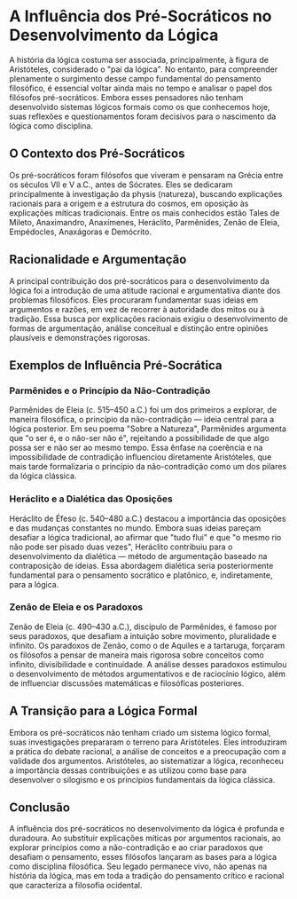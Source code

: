 # A Influência dos Pré-Socráticos no Desenvolvimento da Lógica

A história da lógica costuma ser associada, principalmente, à figura de Aristóteles, considerado o "pai da lógica". No entanto, para compreender plenamente o surgimento desse campo fundamental do pensamento filosófico, é essencial voltar ainda mais no tempo e analisar o papel dos filósofos pré-socráticos. Embora esses pensadores não tenham desenvolvido sistemas lógicos formais como os que conhecemos hoje, suas reflexões e questionamentos foram decisivos para o nascimento da lógica como disciplina.

## O Contexto dos Pré-Socráticos

Os pré-socráticos foram filósofos que viveram e pensaram na Grécia entre os séculos VII e V a.C., antes de Sócrates. Eles se dedicaram principalmente à investigação da physis (natureza), buscando explicações racionais para a origem e a estrutura do cosmos, em oposição às explicações míticas tradicionais. Entre os mais conhecidos estão Tales de Mileto, Anaximandro, Anaxímenes, Heráclito, Parmênides, Zenão de Eleia, Empédocles, Anaxágoras e Demócrito.

## Racionalidade e Argumentação

A principal contribuição dos pré-socráticos para o desenvolvimento da lógica foi a introdução de uma atitude racional e argumentativa diante dos problemas filosóficos. Eles procuraram fundamentar suas ideias em argumentos e razões, em vez de recorrer à autoridade dos mitos ou à tradição. Essa busca por explicações racionais exigiu o desenvolvimento de formas de argumentação, análise conceitual e distinção entre opiniões plausíveis e demonstrações rigorosas.

## Exemplos de Influência Pré-Socrática

### Parmênides e o Princípio da Não-Contradição

Parmênides de Eleia (c. 515–450 a.C.) foi um dos primeiros a explorar, de maneira filosófica, o princípio da não-contradição — ideia central para a lógica posterior. Em seu poema "Sobre a Natureza", Parmênides argumenta que "o ser é, e o não-ser não é", rejeitando a possibilidade de que algo possa ser e não ser ao mesmo tempo. Essa ênfase na coerência e na impossibilidade de contradição influenciou diretamente Aristóteles, que mais tarde formalizaria o princípio da não-contradição como um dos pilares da lógica clássica.

### Heráclito e a Dialética das Oposições

Heráclito de Éfeso (c. 540–480 a.C.) destacou a importância das oposições e das mudanças constantes no mundo. Embora suas ideias pareçam desafiar a lógica tradicional, ao afirmar que "tudo flui" e que "o mesmo rio não pode ser pisado duas vezes", Heráclito contribuiu para o desenvolvimento da dialética — método de argumentação baseado na contraposição de ideias. Essa abordagem dialética seria posteriormente fundamental para o pensamento socrático e platônico, e, indiretamente, para a lógica.

### Zenão de Eleia e os Paradoxos

Zenão de Eleia (c. 490–430 a.C.), discípulo de Parmênides, é famoso por seus paradoxos, que desafiam a intuição sobre movimento, pluralidade e infinito. Os paradoxos de Zenão, como o de Aquiles e a tartaruga, forçaram os filósofos a pensar de maneira mais rigorosa sobre conceitos como infinito, divisibilidade e continuidade. A análise desses paradoxos estimulou o desenvolvimento de métodos argumentativos e de raciocínio lógico, além de influenciar discussões matemáticas e filosóficas posteriores.

## A Transição para a Lógica Formal

Embora os pré-socráticos não tenham criado um sistema lógico formal, suas investigações prepararam o terreno para Aristóteles. Eles introduziram a prática do debate racional, a análise de conceitos e a preocupação com a validade dos argumentos. Aristóteles, ao sistematizar a lógica, reconheceu a importância dessas contribuições e as utilizou como base para desenvolver o silogismo e os princípios fundamentais da lógica clássica.

## Conclusão

A influência dos pré-socráticos no desenvolvimento da lógica é profunda e duradoura. Ao substituir explicações míticas por argumentos racionais, ao explorar princípios como a não-contradição e ao criar paradoxos que desafiam o pensamento, esses filósofos lançaram as bases para a lógica como disciplina filosófica. Seu legado permanece vivo, não apenas na história da lógica, mas em toda a tradição do pensamento crítico e racional que caracteriza a filosofia ocidental.